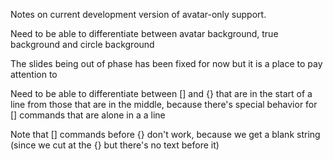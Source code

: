 Notes on current development version of avatar-only support. 

Need to be able to differentiate between avatar background, true background and circle background

The slides being out of phase has been fixed for now but it is a place to pay attention to

Need to be able to differentiate between [] and {} that are in the start of a line from those that are in the middle, because there's special behavior for [] commands that are alone in a a line

Note that [] commands before {} don't work, because we get a blank string (since we cut at the {} but there's no text before it)